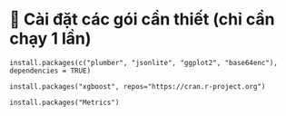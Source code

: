 # 🧩 Cài đặt các gói cần thiết (chỉ cần chạy 1 lần)

`install.packages(c("plumber", "jsonlite", "ggplot2", "base64enc"), dependencies = TRUE)`

`install.packages("xgboost", repos="https://cran.r-project.org")`

`install.packages("Metrics")`